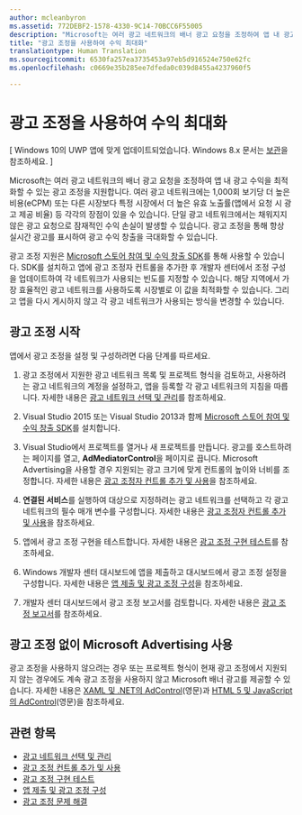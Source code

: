 ```yaml
---
author: mcleanbyron
ms.assetid: 772DEBF2-1578-4330-9C14-70BCC6F55005
description: "Microsoft는 여러 광고 네트워크의 배너 광고 요청을 조정하여 앱 내 광고 수익을 최적화할 수 있는 광고 조정을 지원합니다."
title: "광고 조정을 사용하여 수익 최대화"
translationtype: Human Translation
ms.sourcegitcommit: 6530fa257ea3735453a97eb5d916524e750e62fc
ms.openlocfilehash: c0669e35b285ee7dfeda0c039d8455a4237960f5

---
```


#  광고 조정을 사용하여 수익 최대화


\[ Windows 10의 UWP 앱에 맞게 업데이트되었습니다. Windows 8.x 문서는 [보관](http://go.microsoft.com/fwlink/p/?linkid=619132)을 참조하세요. \]

Microsoft는 여러 광고 네트워크의 배너 광고 요청을 조정하여 앱 내 광고 수익을 최적화할 수 있는 광고 조정을 지원합니다. 여러 광고 네트워크에는 1,000회 보기당 더 높은 비용(eCPM) 또는 다른 시장보다 특정 시장에서 더 높은 유효 노출률(앱에서 요청 시 광고 제공 비율) 등 각각의 장점이 있을 수 있습니다. 단일 광고 네트워크에서는 채워지지 않은 광고 요청으로 잠재적인 수익 손실이 발생할 수 있습니다. 광고 조정을 통해 항상 실시간 광고를 표시하여 광고 수익 창출을 극대화할 수 있습니다.

광고 조정 지원은 [Microsoft 스토어 참여 및 수익 창출 SDK](http://aka.ms/store-em-sdk)를 통해 사용할 수 있습니다. SDK를 설치하고 앱에 광고 조정자 컨트롤을 추가한 후 개발자 센터에서 조정 구성을 업데이트하여 각 네트워크가 사용되는 빈도를 지정할 수 있습니다. 해당 지역에서 가장 효율적인 광고 네트워크를 사용하도록 시장별로 이 값을 최적화할 수 있습니다. 그리고 앱을 다시 게시하지 않고 각 광고 네트워크가 사용되는 방식을 변경할 수 있습니다.

## 광고 조정 시작


앱에서 광고 조정을 설정 및 구성하려면 다음 단계를 따르세요.

1.  광고 조정에서 지원한 광고 네트워크 목록 및 프로젝트 형식을 검토하고, 사용하려는 광고 네트워크의 계정을 설정하고, 앱을 등록할 각 광고 네트워크의 지침을 따릅니다. 자세한 내용은 [광고 네트워크 선택 및 관리](select-and-manage-your-ad-networks.md)를 참조하세요.

2.  Visual Studio 2015 또는 Visual Studio 2013과 함께 [Microsoft 스토어 참여 및 수익 창출 SDK](http://aka.ms/store-em-sdk)를 설치합니다.

3.  Visual Studio에서 프로젝트를 열거나 새 프로젝트를 만듭니다. 광고를 호스트하려는 페이지를 열고, **AdMediatorControl**을 페이지로 끕니다. Microsoft Advertising을 사용할 경우 지원되는 광고 크기에 맞게 컨트롤의 높이와 너비를 조정합니다. 자세한 내용은 [광고 조정자 컨트롤 추가 및 사용](add-and-use-the-ad-mediator-control.md)을 참조하세요.

4.  **연결된 서비스**를 실행하여 대상으로 지정하려는 광고 네트워크를 선택하고 각 광고 네트워크의 필수 매개 변수를 구성합니다. 자세한 내용은 [광고 조정자 컨트롤 추가 및 사용](add-and-use-the-ad-mediator-control.md)을 참조하세요.

5.  앱에서 광고 조정 구현을 테스트합니다. 자세한 내용은 [광고 조정 구현 테스트](test-your-ad-mediation-implementation.md)를 참조하세요.

6.  Windows 개발자 센터 대시보드에 앱을 제출하고 대시보드에서 광고 조정 설정을 구성합니다. 자세한 내용은 [앱 제출 및 광고 조정 구성](submit-your-app-and-configure-ad-mediation.md)을 참조하세요.

7.  개발자 센터 대시보드에서 광고 조정 보고서를 검토합니다. 자세한 내용은 [광고 조정 보고서](https://msdn.microsoft.com/library/windows/apps/mt148521)를 참조하세요.

## 광고 조정 없이 Microsoft Advertising 사용


광고 조정을 사용하지 않으려는 경우 또는 프로젝트 형식이 현재 광고 조정에서 지원되지 않는 경우에도 계속 광고 조정을 사용하지 않고 Microsoft 배너 광고를 제공할 수 있습니다. 자세한 내용은 [XAML 및 .NET의 AdControl](https://msdn.microsoft.com/library/mt313186.aspx)(영문)과 [HTML 5 및 JavaScript의 AdControl](https://msdn.microsoft.com/library/mt313130.aspx)(영문)을 참조하세요.

## 관련 항목

* [광고 네트워크 선택 및 관리](select-and-manage-your-ad-networks.md)
* [광고 조정 컨트롤 추가 및 사용](add-and-use-the-ad-mediator-control.md)
* [광고 조정 구현 테스트](test-your-ad-mediation-implementation.md)
* [앱 제출 및 광고 조정 구성](submit-your-app-and-configure-ad-mediation.md)
* [광고 조정 문제 해결](troubleshoot-ad-mediation.md)
 

 



<!--HONumber=Jun16_HO4-->


